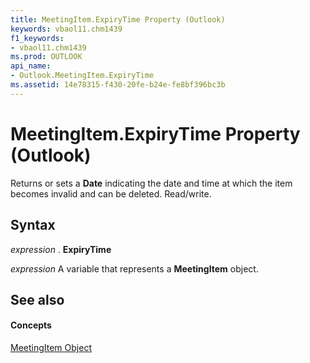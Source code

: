```yaml
---
title: MeetingItem.ExpiryTime Property (Outlook)
keywords: vbaol11.chm1439
f1_keywords:
- vbaol11.chm1439
ms.prod: OUTLOOK
api_name:
- Outlook.MeetingItem.ExpiryTime
ms.assetid: 14e78315-f430-20fe-b24e-fe8bf396bc3b
---
```



# MeetingItem.ExpiryTime Property (Outlook)

Returns or sets a  **Date** indicating the date and time at which the item becomes invalid and can be deleted. Read/write.


## Syntax

 _expression_ . **ExpiryTime**

 _expression_ A variable that represents a **MeetingItem** object.


## See also


#### Concepts


[MeetingItem Object](meetingitem-object-outlook.md)

